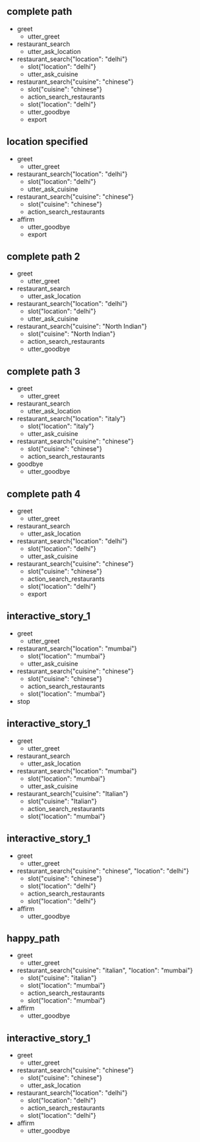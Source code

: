 ## complete path
* greet
    - utter_greet
* restaurant_search
    - utter_ask_location
* restaurant_search{"location": "delhi"}
    - slot{"location": "delhi"}
    - utter_ask_cuisine
* restaurant_search{"cuisine": "chinese"}
    - slot{"cuisine": "chinese"}
    - action_search_restaurants
    - slot{"location": "delhi"}
    - utter_goodbye
    - export

## location specified
* greet
    - utter_greet
* restaurant_search{"location": "delhi"}
    - slot{"location": "delhi"}
    - utter_ask_cuisine
* restaurant_search{"cuisine": "chinese"}
    - slot{"cuisine": "chinese"}
    - action_search_restaurants
* affirm
    - utter_goodbye
    - export

## complete path 2
* greet
    - utter_greet
* restaurant_search
    - utter_ask_location
* restaurant_search{"location": "delhi"}
    - slot{"location": "delhi"}
    - utter_ask_cuisine
* restaurant_search{"cuisine": "North Indian"}
    - slot{"cuisine": "North Indian"}
    - action_search_restaurants
    - utter_goodbye

## complete path 3
* greet
    - utter_greet
* restaurant_search
    - utter_ask_location
* restaurant_search{"location": "italy"}
    - slot{"location": "italy"}
	- utter_ask_cuisine
* restaurant_search{"cuisine": "chinese"}
    - slot{"cuisine": "chinese"}
    - action_search_restaurants
* goodbye
    - utter_goodbye

## complete path 4
* greet
    - utter_greet
* restaurant_search
    - utter_ask_location
* restaurant_search{"location": "delhi"}
    - slot{"location": "delhi"}
    - utter_ask_cuisine
* restaurant_search{"cuisine": "chinese"}
    - slot{"cuisine": "chinese"}
    - action_search_restaurants
    - slot{"location": "delhi"}
    - export


## interactive_story_1
* greet
    - utter_greet
* restaurant_search{"location": "mumbai"}
    - slot{"location": "mumbai"}
    - utter_ask_cuisine
* restaurant_search{"cuisine": "chinese"}
    - slot{"cuisine": "chinese"}
    - action_search_restaurants
    - slot{"location": "mumbai"}
* stop

## interactive_story_1
* greet
    - utter_greet
* restaurant_search
    - utter_ask_location
* restaurant_search{"location": "mumbai"}
    - slot{"location": "mumbai"}
    - utter_ask_cuisine
* restaurant_search{"cuisine": "Italian"}
    - slot{"cuisine": "Italian"}
    - action_search_restaurants
    - slot{"location": "mumbai"}

## interactive_story_1
* greet
    - utter_greet
* restaurant_search{"cuisine": "chinese", "location": "delhi"}
    - slot{"cuisine": "chinese"}
    - slot{"location": "delhi"}
    - action_search_restaurants
    - slot{"location": "delhi"}
* affirm
    - utter_goodbye
    
    
## happy_path
* greet
    - utter_greet
* restaurant_search{"cuisine": "italian", "location": "mumbai"}
    - slot{"cuisine": "italian"}
    - slot{"location": "mumbai"}
    - action_search_restaurants
    - slot{"location": "mumbai"}
* affirm
    - utter_goodbye


## interactive_story_1
* greet
    - utter_greet
* restaurant_search{"cuisine": "chinese"}
    - slot{"cuisine": "chinese"}
    - utter_ask_location
* restaurant_search{"location": "delhi"}
    - slot{"location": "delhi"}
    - action_search_restaurants
    - slot{"location": "delhi"}
* affirm
    - utter_goodbye
